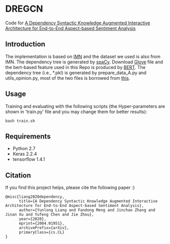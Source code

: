 # DREGCN
Code for [A Dependency Syntactic Knowledge Augmented Interactive Architecture for End-to-End Aspect-based Sentiment Analysis](https://arxiv.org/abs/2004.01951)

## Introduction

The implementation is based on [IMN](https://github.com/ruidan/IMN-E2E-ABSA) and the dataset we used is also from IMN. The dependency tree is generated by [spaCy](https://spacy.io/). Download [Glove](http://nlp.stanford.edu/data/glove.840B.300d.zip) file and the bert-based feature used in this Repo is produced by [BERT](https://github.com/google-research/bert). The dependency tree (i.e., *.pkl) is generated by prepare_data_A.py and utils_opinion.py, most of the two files is borrowed from [this](https://github.com/JHart96/keras_gcn_sequence_labelling). 
## Usage

Training and evaluating with the following scripts (the Hyper-parameters are shown in 'train.py' file and you may change them for better results): 

```
bash train.sh
```

## Requirements

+ Python 2.7
+ Keras 2.2.4
+ tensorflow 1.4.1

## Citation

If you find this project helps, please cite the following paper :)

```
@misc{liang2020dependency,
      title={A Dependency Syntactic Knowledge Augmented Interactive Architecture for End-to-End Aspect-based Sentiment Analysis}, 
      author={Yunlong Liang and Fandong Meng and Jinchao Zhang and Jinan Xu and Yufeng Chen and Jie Zhou},
      year={2020},
      eprint={2004.01951},
      archivePrefix={arXiv},
      primaryClass={cs.CL}
}
```
